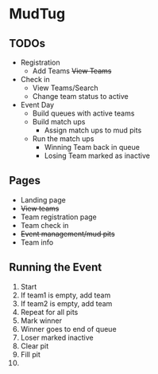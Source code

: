 # MudTug
## TODOs
 - Registration
    - Add Teams
    ~~View Teams~~
 - Check in
    - View Teams/Search
    - Change team status to active
 - Event Day
    - Build queues with active teams
    - Build match ups
        - Assign match ups to mud pits
    - Run the match ups
        - Winning Team back in queue
        - Losing Team marked as inactive
        
## Pages
- Landing page
- ~~View teams~~
- Team registration page
- Team check in
- ~~Event management/mud pits~~
- Team info

## Running the Event
1. Start
2. If team1 is empty, add team
3. If team2 is empty, add team
4. Repeat for all pits
5. Mark winner
6. Winner goes to end of queue
7. Loser marked inactive
8. Clear pit
9. Fill pit
10. 